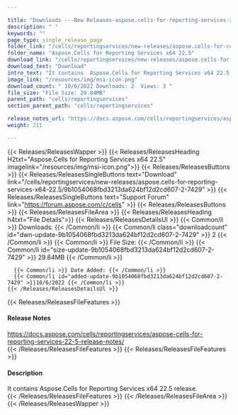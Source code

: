 ```yaml
---

title: "Downloads ---New Releases-aspose.cells-for-reporting-services-x64-22.5"
description: " "
keywords: ""
page_type: single_release_page
folder_link: "/cells/reportingservices/new-releases/aspose.cells-for-reporting-services-x64-22.5/"
folder_name: "Aspose.Cells for Reporting Services x64 22.5"
download_link: "/cells/reportingservices/new-releases/aspose.cells-for-reporting-services-x64-22.5/9b1054068fbd3213da624bf12d2cd607-2-7429"
download_text: "Download"
intro_text: "It contains  Aspose.Cells for Reporting Services x64 22.5 release."
image_link: "/resources/img/msi-icon.png"
download_count: " 10/6/2022 Downloads: 2  Views: 3 "
file_size: "File Size: 29.84MB"
parent_path: "cells/reportingservices"
section_parent_path: "cells/reportingservices"

release_notes_url: "https://docs.aspose.com/cells/reportingservices/aspose-cells-for-reporting-services-22-5-release-notes/"
weight: 211

---
```


{{< Releases/ReleasesWapper >}}
  {{< Releases/ReleasesHeading H2txt="Aspose.Cells for Reporting Services x64 22.5" imagelink="/resources/img/msi-icon.png">}}
  {{< Releases/ReleasesButtons >}}
    {{< Releases/ReleasesSingleButtons text="Download" link="/cells/reportingservices/new-releases/aspose.cells-for-reporting-services-x64-22.5/9b1054068fbd3213da624bf12d2cd607-2-7429" >}}
    {{< Releases/ReleasesSingleButtons text="Support Forum" link="https://forum.aspose.com/c/cells" >}}
  {{< Releases/ReleasesButtons >}}
  {{< Releases/ReleasesFileArea >}}
    {{< Releases/ReleasesHeading h4txt="File Details">}}
    {{< Releases/ReleasesDetailsUl >}}
      {{< Common/li >}} Downloads: {{< /Common/li >}}
      {{< Common/li class="downloadcount" id="dwn-update-9b1054068fbd3213da624bf12d2cd607-2-7429" >}} 2 {{< /Common/li >}}
      {{< Common/li >}} File Size: {{< /Common/li >}}
      {{< Common/li id="size-update-9b1054068fbd3213da624bf12d2cd607-2-7429" >}} 29.84MB {{< /Common/li >}}

      {{< Common/li >}} Date Added: {{< /Common/li >}}
      {{< Common/li id="added-update-9b1054068fbd3213da624bf12d2cd607-2-7429" >}}10/6/2022 {{< /Common/li >}}
    {{< /Releases/ReleasesDetailsUl >}}

  {{< Releases/ReleasesFileFeatures >}}
      <h4>Release Notes</h4><div><a href='https://docs.aspose.com/cells/reportingservices/aspose-cells-for-reporting-services-22-5-release-notes/'>https://docs.aspose.com/cells/reportingservices/aspose-cells-for-reporting-services-22-5-release-notes/</a></div>
  {{< /Releases/ReleasesFileFeatures >}}
  {{< Releases/ReleasesFileFeatures >}}
      <h4>Description</h4><div class="HTMLDescription">It contains  Aspose.Cells for Reporting Services x64 22.5 release.</div>
  {{< /Releases/ReleasesFileFeatures >}}
 {{< /Releases/ReleasesFileArea >}}
{{< /Releases/ReleasesWapper >}}



